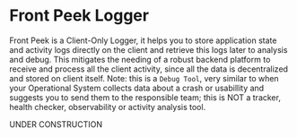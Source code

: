 # Front Peek Logger

Front Peek is a Client-Only Logger, it helps you to store application state and activity logs directly on the client and retrieve this logs later to analysis and debug. This mitigates the needing of a robust backend platform to receive and process all the client activity, since all the data is decentralized and stored on client itself. Note: this is a `Debug Tool`, very similar to when your Operational System collects data about a crash or usabillity and suggests you to send them to the responsible team; this is NOT a tracker, health checker, observability or activity analysis tool.

UNDER CONSTRUCTION